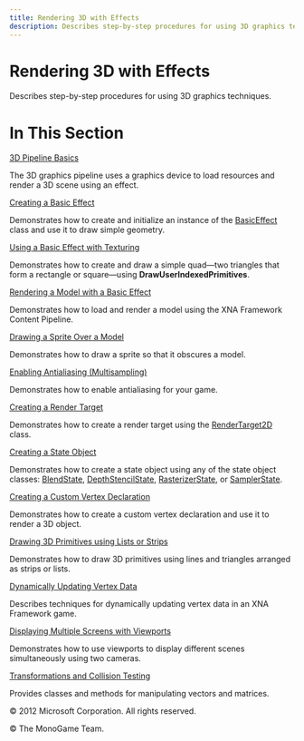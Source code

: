 ```yaml
---
title: Rendering 3D with Effects
description: Describes step-by-step procedures for using 3D graphics techniques.
---
```


# Rendering 3D with Effects

Describes step-by-step procedures for using 3D graphics techniques.

# In This Section

[3D Pipeline Basics](3DGraphics_Overview.md)

The 3D graphics pipeline uses a graphics device to load resources and render a 3D scene using an effect.

[Creating a Basic Effect](HowTo_Create_a_BasicEffect.md)

Demonstrates how to create and initialize an instance of the [BasicEffect](xref:Microsoft.Xna.Framework.Graphics.BasicEffect) class and use it to draw simple geometry.

[Using a Basic Effect with Texturing](HowTo_Draw_Textured_Quad.md)

Demonstrates how to create and draw a simple quad—two triangles that form a rectangle or square—using **DrawUserIndexedPrimitives**.

[Rendering a Model with a Basic Effect](HowTo_RenderModel.md)

Demonstrates how to load and render a model using the XNA Framework Content Pipeline.

[Drawing a Sprite Over a Model](HowTo_Draw_Sprite_Over_Model.md)

Demonstrates how to draw a sprite so that it obscures a model.

[Enabling Antialiasing (Multisampling)](HowTo_Enable_Anti_Aliasing.md)

Demonstrates how to enable antialiasing for your game.

[Creating a Render Target](HowTo_Create_a_RenderTarget.md)

Demonstrates how to create a render target using the [RenderTarget2D](xref:Microsoft.Xna.Framework.Graphics.RenderTarget2D) class.

[Creating a State Object](HowTo_Create_a_StateObject.md)

Demonstrates how to create a state object using any of the state object classes: [BlendState](xref:Microsoft.Xna.Framework.Graphics.BlendState), [DepthStencilState](xref:Microsoft.Xna.Framework.Graphics.DepthStencilState), [RasterizerState](xref:Microsoft.Xna.Framework.Graphics.RasterizerState), or [SamplerState](xref:Microsoft.Xna.Framework.Graphics.SamplerState).

[Creating a Custom Vertex Declaration](Using_A_Custom_Vertex.md)

Demonstrates how to create a custom vertex declaration and use it to render a 3D object.

[Drawing 3D Primitives using Lists or Strips](HowTo_Draw_3D_Primitives.md)

Demonstrates how to draw 3D primitives using lines and triangles arranged as strips or lists.

[Dynamically Updating Vertex Data](3DGraphics_DynamicVertices.md)

Describes techniques for dynamically updating vertex data in an XNA Framework game.

[Displaying Multiple Screens with Viewports](HowTo_UseViewportForSplitscreenGaming.md)

Demonstrates how to use viewports to display different scenes simultaneously using two cameras.

[Transformations and Collision Testing](3DGraphics_Transformations_and_Collision_Testing.md)

Provides classes and methods for manipulating vectors and matrices.

© 2012 Microsoft Corporation. All rights reserved.  

© The MonoGame Team.
